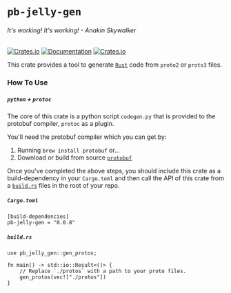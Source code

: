 # `pb-jelly-gen`
###### It's working! It's working! - Anakin Skywalker
[![Crates.io](https://img.shields.io/crates/v/pb-jelly-gen)](https://crates.io/crates/pb-jelly-gen) [![Documentation](https://docs.rs/pb-jelly-gen/badge.svg)](https://docs.rs/pb-jelly-gen) [![Crates.io](https://img.shields.io/crates/l/pb-jelly-gen)](LICENSE)

This crate provides a tool to generate [`Rust`](https://www.rust-lang.org/) code from `proto2` or `proto3` files.

### How To Use

##### `python` + `protoc`
The core of this crate is a python script `codegen.py` that is provided to the protobuf compiler, `protoc` as a plugin.

You'll need the protobuf compiler which you can get by:
1. Running `brew install protobuf` or...
2. Download or build from source [`protobuf`](https://github.com/protocolbuffers/protobuf)

Once you've completed the above steps, you should include this crate as a build-dependency in your `Cargo.toml` and then call the API of this crate from a [`build.rs`](https://doc.rust-lang.org/cargo/reference/build-scripts.html) files in the root of your repo.

##### `Cargo.toml`
```
[build-dependencies]
pb-jelly-gen = "0.0.8"
```

##### `build.rs`
```
use pb_jelly_gen::gen_protos;

fn main() -> std::io::Result<()> {
    // Replace `./protos` with a path to your proto files.
    gen_protos(vec!["./protos"])
}
```
